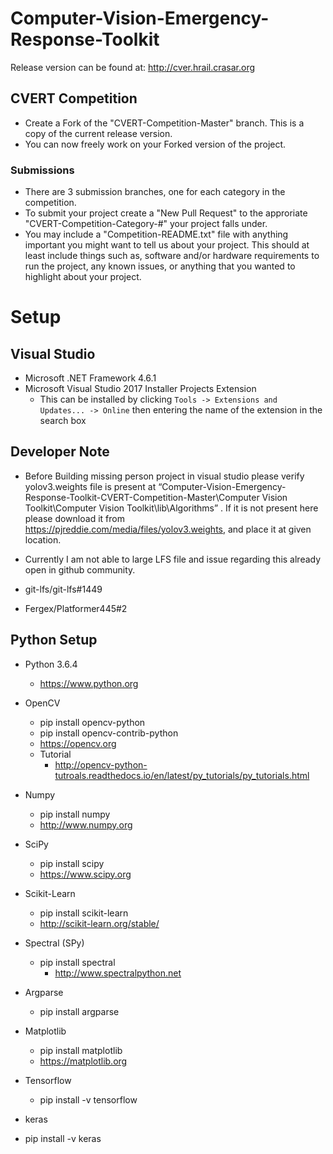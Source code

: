 # Computer-Vision-Emergency-Response-Toolkit

Release version can be found at: http://cver.hrail.crasar.org

## CVERT Competition
* Create a Fork of the "CVERT-Competition-Master" branch. This is a copy of the current release version.
* You can now freely work on your Forked version of the project.

### Submissions
* There are 3 submission branches, one for each category in the competition.
* To submit your project create a "New Pull Request" to the approriate "CVERT-Competition-Category-#" your project falls under. 
* You may include a "Competition-README.txt" file with anything important you might want to tell us about your project. This should at least include things such as, software and/or hardware requirements to run the project, any known issues, or anything that you wanted to highlight about your project.


# Setup

## Visual Studio
* Microsoft .NET Framework 4.6.1
* Microsoft Visual Studio 2017 Installer Projects Extension
  * This can be installed by clicking ```Tools -> Extensions and Updates... -> Online``` then entering the name of the extension in the search box
  
## Developer Note
* Before Building missing person project in visual studio please verify yolov3.weights file is present at “Computer-Vision-Emergency-Response-Toolkit-CVERT-Competition-Master\Computer Vision Toolkit\Computer Vision Toolkit\lib\Algorithms” . If it is not present here please download it from https://pjreddie.com/media/files/yolov3.weights, and place it at given location.

* Currently I am not able to large LFS file and issue regarding this already open in github community.
* git-lfs/git-lfs#1449
* Fergex/Platformer445#2
  

## Python Setup
* Python 3.6.4
  * https://www.python.org
  
* OpenCV
  * pip install opencv-python
  * pip install opencv-contrib-python
  * https://opencv.org
  * Tutorial
    * http://opencv-python-tutroals.readthedocs.io/en/latest/py_tutorials/py_tutorials.html
* Numpy
  * pip install numpy
  * http://www.numpy.org
* SciPy
  * pip install scipy
  * https://www.scipy.org
* Scikit-Learn
  * pip install scikit-learn
  * http://scikit-learn.org/stable/
* Spectral (SPy)
  * pip install spectral
    * http://www.spectralpython.net
* Argparse
  * pip install argparse
* Matplotlib
  * pip install matplotlib
  * https://matplotlib.org
* Tensorflow
  * pip install -v tensorflow
* keras
*  pip install -v keras

